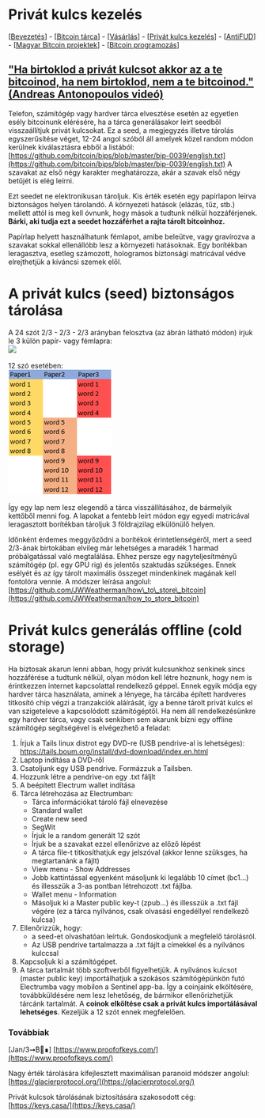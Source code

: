 # Privát kulcs kezelés 

\[[Bevezetés](./)\] - \[[Bitcoin tárca](tarca.md)\] - \[[Vásárlás](vasarlas.md)\] - \[[Privát kulcs kezelés](private_key_management.md)\] - \[[AntiFUD](antifud.md)\] - \[[Magyar Bitcoin projektek](magyarok.md)\] - \[[Bitcoin programozás](programozas.md)\]

## ["Ha birtoklod a privát kulcsot akkor az a te bitcoinod, ha nem birtoklod, nem a te bitcoinod." \(Andreas Antonopoulos videó\)](https://www.youtube.com/watch?v=vt-zXEsJ61U)

Telefon, számítógép vagy hardver tárca elvesztése esetén az egyetlen esély bitcoinunk elérésére, ha a tárca generálásakor leírt seedből visszaállítjuk privát kulcsokat. Ez a seed, a megjegyzés illetve tárolás egyszerűsítése véget, 12-24 angol szóból áll amelyek közel random módon kerülnek kiválasztásra ebből a listából: [https://github.com/bitcoin/bips/blob/master/bip-0039/english.txt](https://github.com/bitcoin/bips/blob/master/bip-0039/english.txt) A szavakat az első négy karakter meghatározza, akár a szavak első négy betűjét is elég leírni.

Ezt seedet ne elektronikusan tároljuk. Kis érték esetén egy papírlapon leírva biztonságos helyen tárolandó. A környezeti hatások \(elázás, tűz, stb.\) mellett attól is meg kell óvnunk, hogy mások a tudtunk nélkül hozzáférjenek. **Bárki, aki tudja ezt a seedet hozzáférhet a rajta tárolt bitcoinhoz.**

Papírlap helyett használhatunk fémlapot, amibe beleütve, vagy gravírozva a szavakat sokkal ellenállóbb lesz a környezeti hatásoknak. Egy borítékban leragasztva, esetleg számozott, hologramos biztonsági matricával védve elrejthetjük a kíváncsi szemek elől.

# A privát kulcs (seed) biztonságos tárolása

A 24 szót 2/3 - 2/3 - 2/3 arányban felosztva (az ábrán látható módon) írjuk le 3 külön papír- vagy fémlapra:  
![](https://user-images.githubusercontent.com/32912678/42778987-f2c65fee-890c-11e8-82f6-3aeab7304f14.png)  

12 szó esetében:  
![](.gitbook/assets/12words.PNG)  

Így egy lap nem lesz elegendő a tárca visszállításához, de bármelyik kettőből menni fog. A lapokat a fentebb leírt módon egy egyedi matricával leragasztott borítékban tároljuk 3 földrajzilag elkülönülő helyen.

Időnként érdemes meggyőződni a borítékok érintetlenségéről, mert a seed 2/3-ának birtokában elvileg már lehetséges a maradék 1 harmad próbálgatással való megtalálása. Ehhez persze egy nagyteljesítményű számítógép \(pl. egy GPU rig\) és jelentős szaktudás szükséges. Ennek esélyét és az így tárolt maximális összeget mindenkinek magának kell fontolóra vennie. A módszer leírása angolul: [https://github.com/JWWeatherman/how\_to\_store\_bitcoin](https://github.com/JWWeatherman/how_to_store_bitcoin)


# Privát kulcs generálás offline (cold storage)

Ha biztosak akarun lenni abban, hogy privát kulcsunkhoz senkinek sincs hozzáférése a tudtunk nélkül, olyan módon kell létre hoznunk, hogy nem is érintkezzen internet kapcsolattal rendelkező géppel.
Ennek egyik módja egy hardver tárca használata, aminek a lényege, ha tárcába épített hardveres titkosító chip végzi a tranzakciók aláírását, így a benne tárolt privát kulcs el van szigeteleve a kapcsolódott számítógéptől.
Ha nem áll rendelkezésünkre egy hardver tárca, vagy csak senkiben sem akarunk bízni egy offline számítógép segítségével is elvégezhető a feladat:

1. Írjuk a Tails linux distrot egy DVD-re (USB pendrive-al is lehetséges): https://tails.boum.org/install/dvd-download/index.en.html
2. Laptop indítása a DVD-ről
3. Csatoljunk egy USB pendrive. Formázzuk a Tailsben. 
4. Hozzunk létre a pendrive-on egy .txt fáljlt 
5. A beépített Electrum wallet indítása
6. Tárca létrehozása az Electrumban:
    * Tárca információkat tároló fájl elnevezése  
    * Standard wallet  
    * Create new seed  
    * SegWit 
    * Írjuk le a random generált 12 szót  
    * Írjuk be a szavakat ezzel ellenőrizve az előző lépést
    * A tárca file-t titkosíthatjuk egy jelszóval (akkor lenne szüksges, ha megtartanánk a fájlt)  
    * View menu - Show Addresses
    * Jobb kattintással egyenként másoljunk ki legalább 10 címet (bc1...) és illesszük a 3-as pontban létrehozott .txt fájlba. 
    * Wallet menu - Information  
    * Másoljuk ki a Master public key-t (zpub...) és illesszük a .txt fájl végére (ez a tárca nyílvános, csak olvasási engedéllyel rendelkező kulcsa)
7. Ellenőrizzük, hogy:
    * a seed-et olvashatóan leírtuk. Gondoskodjunk a megfelelő tárolásról.
    * Az USB pendrive tartalmazza a .txt fájlt a címekkel és a nyílvános  kulccsal
9. Kapcsoljuk ki a számítógépet.
8. A tárca tartalmát több szoftverből figyelhetjük. A nyílvános kulcsot (master public key) importálhatjuk a szokásos számítógépünkön futó Electrumba vagy mobilon a Sentinel app-ba. Így a coinjaink elköltésére, továbbküldésére nem lesz lehetőség, de bármikor ellenőrizhetjük tárcánk tartalmát.
A **coinok elköltése csak a privát kulcs importálásával lehetséges**. Kezeljük a 12 szót ennek megfelelően.

### Továbbiak

[Jan/3➞₿🔑∎] [https://www.proofofkeys.com/](https://www.proofofkeys.com/)

Nagy érték tárolására kifejlesztett maximálisan paranoid módszer angolul:  
[https://glacierprotocol.org/](https://glacierprotocol.org/)

Privát kulcsok tárolásának biztosítására szakosodott cég:  
[https://keys.casa/](https://keys.casa/)